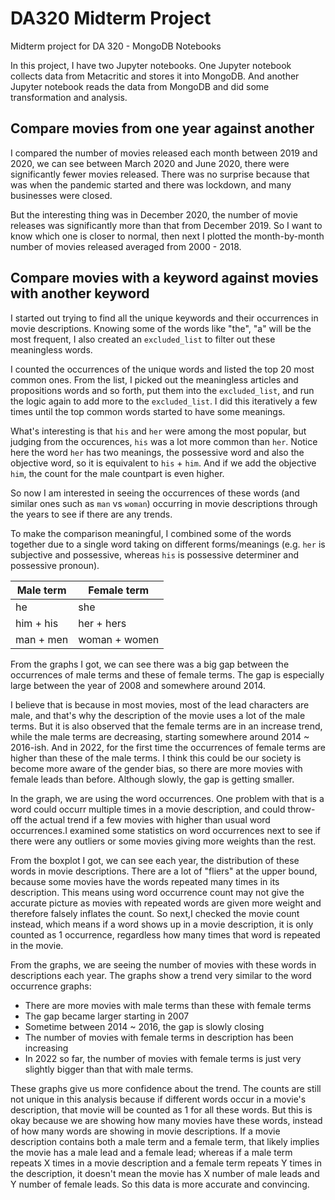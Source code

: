 # DA320 Midterm Project

Midterm project for DA 320 - MongoDB Notebooks

In this project, I have two Jupyter notebooks. One Jupyter notebook collects data from Metacritic and stores it into MongoDB.  And another Jupyter notebook reads the data from MongoDB and did some transformation and analysis.

## Compare movies from one year against another

I compared the number of movies released each month between 2019 and 2020, we can see between March 2020 and June 2020, there were significantly fewer movies released. There was no surprise because that was when the pandemic started and there was lockdown, and many businesses were closed.

But the interesting thing was in December 2020, the number of movie releases was significantly more than that from December 2019. So I want to know which one is closer to normal, then next I plotted the month-by-month number of movies released averaged from 2000 - 2018.

## Compare movies with a keyword against movies with another keyword

I started out trying to find all the unique keywords and their occurrences in movie descriptions. Knowing some of the words like "the", "a" will be the most frequent, I also created an `excluded_list` to filter out these meaningless words.

I counted the occurrences of the unique words and listed the top 20 most common ones. From the list, I picked out the meaningless articles and propositions words and so forth, put them into the `excluded_list`, and run the logic again to add more to the `excluded_list`. I did this iteratively a few times until the top common words started to have some meanings.

What's interesting is that `his` and `her` were among the most popular, but judging from the occurences, `his` was a lot more common than `her`.  Notice here the word `her` has two meanings, the possessive word and also the objective word, so it is equivalent to `his` + `him`. And if we add the objective `him`, the count for the male countpart is even higher.

So now I am interested in seeing the occurrences of these words (and similar ones such as `man` vs `woman`) occurring in movie descriptions through the years to see if there are any trends.

To make the comparison meaningful, I combined some of the words together due to a single word taking on different forms/meanings (e.g. `her` is subjective and possessive, whereas `his` is possessive determiner and possessive pronoun). 

| Male term | Female term  |
|---        | ---          |
| he        | she          |
| him + his | her + hers   |
| man + men | woman + women|


From the graphs I got, we can see there was a big gap between the occurrences of male terms and these of female terms. The gap is especially large between the year of 2008 and somewhere around 2014.

I believe that is because in most movies, most of the lead characters are male, and that's why the description of the movie uses a lot of the male terms. But it is also observed that the female terms are in an increase trend, while the male terms are decreasing, starting somewhere around 2014 ~ 2016-ish. And in 2022, for the first time the occurrences of female terms are higher than these of the male terms.  I think this could be our society is become more aware of the gender bias, so there are more movies with female leads than before. Although slowly, the gap is getting smaller.

In the graph, we are using the word occurrences. One problem with that is a word could occurr multiple times in a movie description, and could throw-off the actual trend if a few movies with higher than usual word occurrences.I examined some statistics on word occurrences next to see if there were any outliers or some movies giving more weights than the rest.

From the boxplot I got, we can see each year, the distribution of these words in movie descriptions. There are a lot of "fliers" at the upper bound, because some movies have the words repeated many times in its description. This means using word occurrence count may not give the accurate picture as movies with repeated words are given more weight and therefore falsely inflates the count. So next,I checked the movie count instead, which means if a word shows up in a movie description, it is only counted as 1 occurrence, regardless how many times that word is repeated in the movie.

From the graphs, we are seeing the number of movies with these words in descriptions each year. The graphs show a trend very similar to the word occurrence graphs:

* There are more movies with male terms than these with female terms
* The gap became larger starting in 2007
* Sometime between 2014 ~ 2016, the gap is slowly closing
* The number of movies with female terms in description has been increasing
* In 2022 so far, the number of movies with female terms is just very slightly bigger than that with male terms.

These graphs give us more confidence about the trend. The counts are still not unique in this analysis because if different words occur in a movie's description, that movie will be counted as 1 for all these words. But this is okay because we are showing how many movies have these words, instead of how many words are showing in movie descriptions. If a movie description contains both a male term and a female term, that likely implies the movie has a male lead and a female lead; whereas if a male term repeats X times in a movie description and a female term repeats Y times in the description, it doesn't mean the movie has X number of male leads and Y number of female leads. So this data is more accurate and convincing.